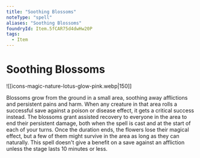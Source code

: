 ```yaml
---
title: "Soothing Blossoms"
noteType: "spell"
aliases: "Soothing Blossoms"
foundryId: Item.5fCAR75d4dwHw20P
tags:
  - Item
---
```


# Soothing Blossoms
![[icons-magic-nature-lotus-glow-pink.webp|150]]

Blossoms grow from the ground in a small area, soothing away afflictions and persistent pains and harm. When any creature in that area rolls a successful save against a poison or disease effect, it gets a critical success instead. The blossoms grant assisted recovery to everyone in the area to end their persistent damage, both when the spell is cast and at the start of each of your turns. Once the duration ends, the flowers lose their magical effect, but a few of them might survive in the area as long as they can naturally. This spell doesn't give a benefit on a save against an affliction unless the stage lasts 10 minutes or less.
